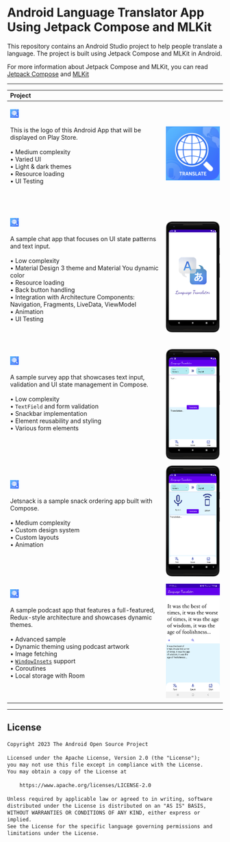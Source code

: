 # Android Language Translator App Using Jetpack Compose and MLKit

This repository contains an Android Studio project to help people translate a language.
The project is built using Jetpack Compose and MLKit in Android.

For more information about Jetpack Compose and MLKit, you can read [Jetpack Compose](https://developer.android.com/jetpack/compose) and [MLKit](https://developers.google.com/ml-kit)

------------

| Project | |
|:-----|---------|
|  <br><img src="readme/app_logo.png" alt="AppLogo" width="20"></img> <br><br> This is the logo of this Android App that will be displayed on Play Store.<br><br> • Medium complexity<br>• Varied UI<br>• Light & dark themes<br>• Resource loading<br>• UI Testing <br><br> <br><br> | <img src="readme/app_logo.png" width="320" alt="App Logo demo"> |
|  |  |
|  <br><img src="readme/app_logo.png" alt="SplashScreen" width="20"></img> <br><br>A sample chat app that focuses on UI state patterns and text input.<br><br>• Low complexity<br>• Material Design 3 theme and Material You dynamic color<br>• Resource loading<br>• Back button handling<br>• Integration with Architecture Components: Navigation, Fragments, LiveData, ViewModel<br>• Animation<br>• UI Testing<br><br><br><br> | <img src="readme/Screenshot_1.png" width="320" alt="Splash Screen demo">|
|  |  |
| <br><img src="readme/app_logo.png" alt="TextTranslation" width="20"></img> <br><br>A sample survey app that showcases text input, validation and UI state management in Compose.<br><br>• Low complexity<br>• `TextField` and form validation<br>• Snackbar implementation<br>• Element reusability and styling<br>• Various form elements<br><br><br><br><br> | <img src="readme/Screenshot_2.png" width="320" alt="Text Translation Screen demo"> |
|  |  |
| <br><img src="readme/app_logo.png" alt="VoiceTranslation" width="20"></img> <br><br>Jetsnack is a sample snack ordering app built with Compose.<br><br>• Medium complexity<br>• Custom design system<br>• Custom layouts<br>• Animation<br><br><br><br>  | <img src="readme/Screenshot_3.png" width="320" alt="Voice Translation Screen demo">|
|  |  |
| <br><img src="readme/app_logo.png" alt="ImageScanner" width="20"></img> <br><br>A sample podcast app that features a full-featured, Redux-style architecture and showcases dynamic themes.<br><br>• Advanced sample<br>• Dynamic theming using podcast artwork<br>• Image fetching<br>• [`WindowInsets`](https://developer.android.com/reference/kotlin/android/view/WindowInsets) support<br>• Coroutines<br>• Local storage with Room<br><br><br><br>  | <img src="readme/Screenshot_6.png" width="320" alt="Image Scanner Screen demo">|

------------

## License
```
Copyright 2023 The Android Open Source Project

Licensed under the Apache License, Version 2.0 (the "License");
you may not use this file except in compliance with the License.
You may obtain a copy of the License at

    https://www.apache.org/licenses/LICENSE-2.0

Unless required by applicable law or agreed to in writing, software
distributed under the License is distributed on an "AS IS" BASIS,
WITHOUT WARRANTIES OR CONDITIONS OF ANY KIND, either express or implied.
See the License for the specific language governing permissions and
limitations under the License.
```
